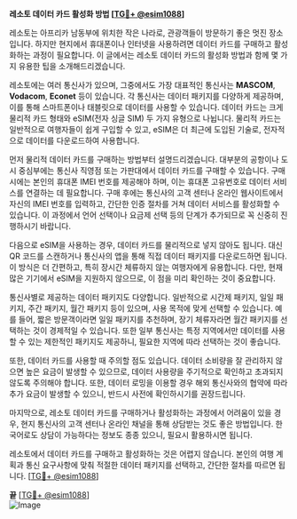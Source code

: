 **레소토 데이터 카드 활성화 방법 [[TG💪+ @esim1088](https://t.me/s/esim1088)]**

레소토는 아프리카 남동부에 위치한 작은 나라로, 관광객들이 방문하기 좋은 멋진 장소입니다. 하지만 현지에서 휴대폰이나 인터넷을 사용하려면 데이터 카드를 구매하고 활성화하는 과정이 필요합니다. 이 글에서는 레소토 데이터 카드의 활성화 방법과 함께 몇 가지 유용한 팁을 소개해드리겠습니다.

레소토에는 여러 통신사가 있으며, 그중에서도 가장 대표적인 통신사는 **MASCOM**, **Vodacom**, **Econet** 등이 있습니다. 각 통신사는 데이터 패키지를 다양하게 제공하며, 이를 통해 스마트폰이나 태블릿으로 데이터를 사용할 수 있습니다. 데이터 카드는 크게 물리적 카드 형태와 eSIM(전자 싱글 SIM) 두 가지 유형으로 나뉩니다. 물리적 카드는 일반적으로 여행자들이 쉽게 구입할 수 있고, eSIM은 더 최근에 도입된 기술로, 전자적으로 데이터를 다운로드하여 사용합니다.

먼저 물리적 데이터 카드를 구매하는 방법부터 설명드리겠습니다. 대부분의 공항이나 도시 중심부에는 통신사 직영점 또는 가판대에서 데이터 카드를 구매할 수 있습니다. 구매 시에는 본인의 휴대폰 IMEI 번호를 제공해야 하며, 이는 휴대폰 고유번호로 데이터 서비스를 연결하는 데 필요합니다. 구매 후에는 통신사의 고객 센터나 온라인 웹사이트에서 자신의 IMEI 번호를 입력하고, 간단한 인증 절차를 거쳐 데이터 서비스를 활성화할 수 있습니다. 이 과정에서 언어 선택이나 요금제 선택 등의 단계가 추가되므로 꼭 신중히 진행하시기 바랍니다.

다음으로 eSIM을 사용하는 경우, 데이터 카드를 물리적으로 넣지 않아도 됩니다. 대신 QR 코드를 스캔하거나 통신사의 앱을 통해 직접 데이터 패키지를 다운로드하면 됩니다. 이 방식은 더 간편하고, 특히 장시간 체류하지 않는 여행자에게 유용합니다. 다만, 현재 많은 기기에서 eSIM을 지원하지 않으므로, 이 점을 미리 확인하는 것이 중요합니다.

통신사별로 제공하는 데이터 패키지도 다양합니다. 일반적으로 시간제 패키지, 일일 패키지, 주간 패키지, 월간 패키지 등이 있으며, 사용 목적에 맞게 선택할 수 있습니다. 예를 들어, 짧은 방문객이라면 일일 패키지를 추천하며, 장기 체류자라면 월간 패키지를 선택하는 것이 경제적일 수 있습니다. 또한 일부 통신사는 특정 지역에서만 데이터를 사용할 수 있는 제한적인 패키지도 제공하니, 필요한 지역에 따라 선택하는 것이 좋습니다.

또한, 데이터 카드를 사용할 때 주의할 점도 있습니다. 데이터 소비량을 잘 관리하지 않으면 높은 요금이 발생할 수 있으므로, 데이터 사용량을 주기적으로 확인하고 초과되지 않도록 주의해야 합니다. 또한, 데이터 로밍을 이용할 경우 해외 통신사와의 협약에 따라 추가 요금이 발생할 수 있으니, 반드시 사전에 확인하시기를 권장드립니다.

마지막으로, 레소토 데이터 카드를 구매하거나 활성화하는 과정에서 어려움이 있을 경우, 현지 통신사의 고객 센터나 온라인 채널을 통해 상담받는 것도 좋은 방법입니다. 한국어로도 상담이 가능하다는 정보도 종종 있으니, 필요시 활용하시면 됩니다.

레소토에서 데이터 카드를 구매하고 활성화하는 것은 어렵지 않습니다. 본인의 여행 계획과 통신 요구사항에 맞춰 적절한 데이터 패키지를 선택하고, 간단한 절차를 따르면 됩니다. [[TG💪+ @esim1088](https://t.me/s/esim1088)]

**끝** [[TG💪+ @esim1088](https://t.me/s/esim1088)]  
![Image](https://i.postimg.cc/Y0z9fWf4/image.png)